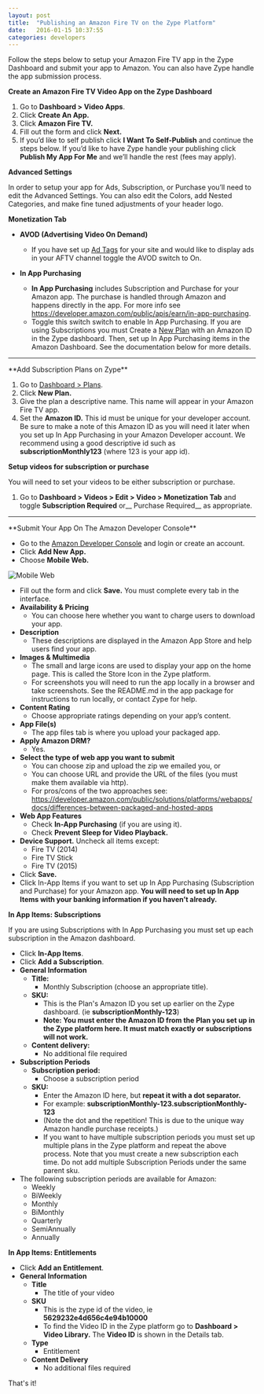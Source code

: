 ```yaml
---
layout: post
title:  "Publishing an Amazon Fire TV on the Zype Platform"
date:   2016-01-15 10:37:55
categories: developers
---
```


Follow the steps below to setup your Amazon Fire TV app in the Zype Dashboard and submit your app to Amazon. You can also have Zype handle the app submission process.

**Create an Amazon Fire TV Video App on the Zype Dashboard**

1. Go to __Dashboard > Video Apps__.
2. Click __Create An App.__
3. Click __Amazon Fire TV.__
4. Fill out the form and click __Next.__
5. If you’d like to self publish click __I Want To Self-Publish__ and continue the steps below. If you’d like to have Zype handle your publishing click __Publish My App For Me__ and we’ll handle the rest (fees may apply).

**Advanced Settings**

In order to setup your app for Ads, Subscription,  or Purchase you’ll need to edit the Advanced Settings. You can also edit the Colors, add Nested Categories, and make fine tuned adjustments of your header logo.


**Monetization Tab**

* __AVOD (Advertising Video On Demand)__
    - If you have set up [Ad Tags](https://admin.zype.com/ad_tags) for your site and would like to display ads in your AFTV channel toggle the AVOD switch to On.

* __In App Purchasing__
    - __In App Purchasing__ includes Subscription and Purchase for your Amazon app. The purchase is handled through Amazon and happens directly in the app. For more info see https://developer.amazon.com/public/apis/earn/in-app-purchasing.
    - Toggle this switch switch to enable In App Purchasing. If you are using Subscriptions you must Create a [New Plan](https://admin.zype.com/plans) with an Amazon ID in the Zype dashboard. Then, set up In App Purchasing items in the Amazon Dashboard. See the documentation below for more details.


<hr id="subscriptions-zype">
**Add Subscription Plans on Zype**

1. Go to [Dashboard > Plans](https://admin.zype.com/plans).
2. Click __New Plan.__
3. Give the plan a descriptive name. This name will appear in your Amazon Fire TV app.
4. Set the __Amazon ID.__ This id must be unique for your developer account. Be sure to make a note of this Amazon ID as you will need it later when you set up In App Purchasing in your Amazon Developer account. We recommend using a good descriptive id such as __subscriptionMonthly123__ (where 123 is your app id).

**Setup videos for subscription or purchase**

You will need to set your videos to be either subscription or purchase.

1. Go to __Dashboard > Videos > Edit > Video > Monetization Tab__ and
toggle __Subscription Required__ or__ Purchase Required__ as appropriate.

<hr id="submit">
**Submit Your App On The Amazon Developer Console**

* Go to the [Amazon Developer Console](https://developer.amazon.com/home.html)  and login or create an account.
* Click __Add New App.__
* Choose __Mobile Web.__ 

![Mobile Web]({{site.url}}assets/amazon_fire/mobile-web.png)

* Fill out the form and click __Save.__ You must complete every tab in the interface.
* __Availability & Pricing__
    - You can choose here whether you want to charge users to download your app.
* __Description__
    - These descriptions are displayed in the Amazon App Store and help users find your app.
* __Images & Multimedia__
    -  The small and large icons are used to display your app on the home page. This is called the Store Icon in the Zype platform.
    -  For screenshots you will need to run the app locally in a browser and take screenshots. See the README.md in the app package for instructions to run locally, or contact Zype for help.
* __Content Rating__
    - Choose appropriate ratings depending on your app’s content.
* __App File(s)__
    - The app files tab is where you upload your packaged app.
* __Apply Amazon DRM?__
    - Yes.
*  __Select the type of web app you want to submit__
    - You can choose zip and upload the zip we emailed you, or
    -  You can choose URL and provide the URL of the files (you must make them available via http).
    -  For pros/cons of the two approaches see: https://developer.amazon.com/public/solutions/platforms/webapps/docs/differences-between-packaged-and-hosted-apps
* __Web App Features__
    - Check __In-App Purchasing__ (if you are using it).
    - Check __Prevent Sleep for Video Playback.__
* __Device Support.__ Uncheck all items except:
    - Fire TV (2014)
    - Fire TV Stick
    - Fire TV (2015)
* Click __Save.__
* Click In-App Items if you want to set up In App Purchasing (Subscription and Purchase) for your Amazon app. __You will need to set up In App Items with your banking information if you haven’t already.__

**In App Items: Subscriptions**

If you are using Subscriptions with In App Purchasing you must set up each subscription in the Amazon dashboard.

* Click __In-App Items__.
* Click __Add a Subscription__.
* __General Information__
    - __Title:__ 
        + Monthly Subscription (choose an appropriate title).
    - __SKU:__
        + This is the Plan's Amazon ID you set up earlier on the Zype dashboard. (ie __subscriptionMonthly-123__)
        + __Note: You must enter the Amazon ID from the Plan you set up in the Zype platform here. It must match exactly or subscriptions will not work.__
    - __Content delivery:__
        + No additional file required
* __Subscription Periods__
    - __Subscription period:__
        + Choose a subscription period
    - __SKU:__
        + Enter the Amazon ID here, but __repeat it with a dot separator.__
        + For example:   __subscriptionMonthly-123.subscriptionMonthly-123__
        + (Note the dot and the repetition! This is due to the unique way Amazon handle purchase receipts.)
        + If you want to have multiple subscription periods you must set up multiple plans in the Zype platform and repeat the above process. Note that you must create a new subscription each time. Do not add multiple Subscription Periods under the same parent sku.
* The following subscription periods are available for Amazon:
    - Weekly
    - BiWeekly
    - Monthly
    - BiMonthly
    - Quarterly
    - SemiAnnually
    - Annually


**In App Items: Entitlements**

* Click __Add an Entitlement__.
* __General Information__
    - __Title__
        + The title of your video 
    - __SKU__
        + This is the zype id of the video, ie __5629232e4d656c4e94b10000__
        + To find the Video ID in the Zype platform go to __Dashboard > Video Library.__ The __Video ID__ is shown in the Details tab.
    - __Type__
        + Entitlement
    - __Content Delivery__
        + No additional files required


That's it!
